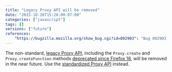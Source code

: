 ```yaml
---
title: "Legacy Proxy API will be removed"
date: "2015-10-26T15:20:00-07:00"
categories: ["javascript"]
tags: []
versions: ["future"]
references:
    "https://bugzilla.mozilla.org/show_bug.cgi?id=892903": "Bug 892903 - Remove Proxy.create and Proxy.createFunction"
---
```

The non-standard, [legacy Proxy API](https://developer.mozilla.org/en-US/docs/Archive/Web/Old_Proxy_API), including the `Proxy.create` and `Proxy.createFunction` methods [deprecated since Firefox 18](https://www.fxsitecompat.com/en-CA/docs/2012/proxy-api-has-been-updated-for-the-new-spec/), will be removed in the near future. Use the [standardized Proxy API](https://developer.mozilla.org/en-US/docs/Web/JavaScript/Reference/Global_Objects/Proxy) instead.
